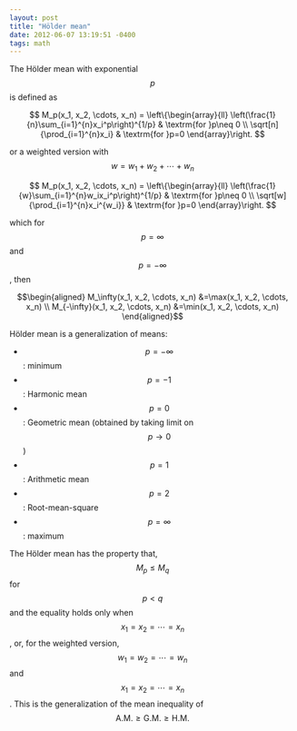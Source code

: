 ```yaml
---
layout: post
title: "Hölder mean"
date: 2012-06-07 13:19:51 -0400
tags: math
---
```


The Hölder mean with exponential $$p$$ is defined as

$$
M_p(x_1, x_2, \cdots, x_n) = \left\{\begin{array}{ll} 
\left(\frac{1}{n}\sum_{i=1}^{n}x_i^p\right)^{1/p} & \textrm{for }p\neq 0 \\
\sqrt[n]{\prod_{i=1}^{n}x_i} & \textrm{for }p=0
\end{array}\right.
$$

or a weighted version with $$w=w_1+w_2+\cdots+w_n$$

$$
M_p(x_1, x_2, \cdots, x_n) = \left\{\begin{array}{ll} 
\left(\frac{1}{w}\sum_{i=1}^{n}w_ix_i^p\right)^{1/p} & \textrm{for }p\neq 0 \\
\sqrt[w]{\prod_{i=1}^{n}x_i^{w_i}} & \textrm{for }p=0
\end{array}\right.
$$

which for $$p=\infty$$ and $$p=-\infty$$, then

$$\begin{aligned}
M_\infty(x_1, x_2, \cdots, x_n) &=\max(x_1, x_2, \cdots, x_n) \\
M_{-\infty}(x_1, x_2, \cdots, x_n) &=\min(x_1, x_2, \cdots, x_n)
\end{aligned}$$

Hölder mean is a generalization of means:
  * $$p=-\infty$$: minimum
  * $$p=-1$$: Harmonic mean
  * $$p=0$$: Geometric mean (obtained by taking limit on $$p\to 0$$)
  * $$p=1$$: Arithmetic mean
  * $$p=2$$: Root-mean-square
  * $$p=\infty$$: maximum

The Hölder mean has the property that, $$M_p \le M_q$$ for $$p<q$$ and the equality
holds only when $$x_1=x_2=\cdots=x_n$$, or, for the weighted version,
$$w_1=w_2=\cdots=w_n$$ and $$x_1=x_2=\cdots=x_n$$. This is the generalization of the
mean inequality of $$\textrm{A.M.} \ge \textrm{G.M.} \ge \textrm{H.M.}$$
